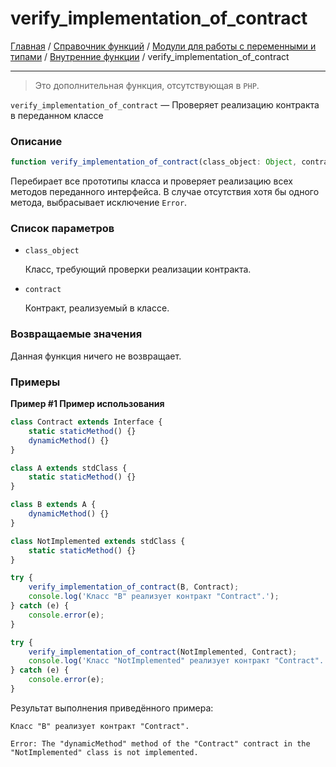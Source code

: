# verify_implementation_of_contract

[Главная](../../../../README.md) / [Справочник функций](../../../funcref.md) /
[Модули для работы с переменными и типами](../../vartype.md) / [Внутренние функции](../other.md) /
verify_implementation_of_contract

---

> Это дополнительная функция, отсутствующая в `PHP`.

`verify_implementation_of_contract` — Проверяет реализацию контракта в переданном классе

### Описание

```ts
function verify_implementation_of_contract(class_object: Object, contract: Interface): void;
```

Перебирает все прототипы класса и проверяет реализацию всех методов переданного интерфейса. В случае
отсутствия хотя бы одного метода, выбрасывает исключение `Error`.

### Список параметров

-   `class_object`

    Класс, требующий проверки реализации контракта.

-   `contract`

    Контракт, реализуемый в классе.

### Возвращаемые значения

Данная функция ничего не возвращает.

### Примеры

**Пример #1 Пример использования**

```js
class Contract extends Interface {
    static staticMethod() {}
    dynamicMethod() {}
}

class A extends stdClass {
    static staticMethod() {}
}

class B extends A {
    dynamicMethod() {}
}

class NotImplemented extends stdClass {
    static staticMethod() {}
}

try {
    verify_implementation_of_contract(B, Contract);
    console.log('Класс "B" реализует контракт "Contract".');
} catch (e) {
    console.error(e);
}

try {
    verify_implementation_of_contract(NotImplemented, Contract);
    console.log('Класс "NotImplemented" реализует контракт "Contract".');
} catch (e) {
    console.error(e);
}
```

Результат выполнения приведённого примера:

    Класс "B" реализует контракт "Contract".

    Error: The "dynamicMethod" method of the "Contract" contract in the "NotImplemented" class is not implemented.
